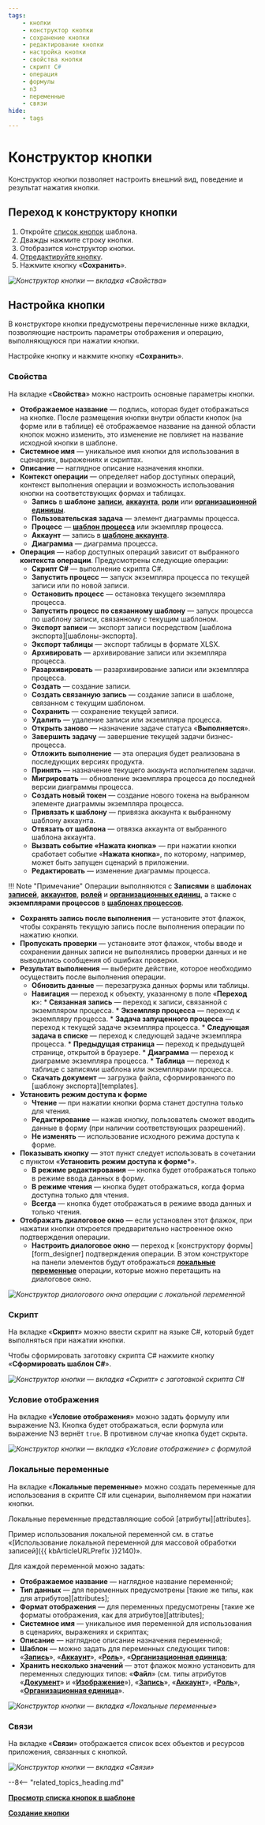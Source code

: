 ```yaml
---
tags:
    - кнопки
    - конструктор кнопки
    - сохранение кнопки
    - редактирование кнопки
    - настройка кнопки
    - свойства кнопки
    - скрипт C#
    - операция
    - формулы
    - n3
    - переменные
    - связи
hide:
    - tags
---
```


# Конструктор кнопки

Конструктор кнопки позволяет настроить внешний вид, поведение и результат нажатия кнопки.

## Переход к конструктору кнопки

1. Откройте [список кнопок](button_list_view.md) шаблона.
2. Дважды нажмите строку кнопки.
3. Отобразится конструктор кнопки.
4. [Отредактируйте кнопку](#настройка-кнопки).
5. Нажмите кнопку «**Сохранить**».

*![Конструктор кнопки — вкладка «Свойства»](button_designer.png)*

## Настройка кнопки

В конструкторе кнопки предусмотрены перечисленные ниже вкладки, позволяющие настроить параметры отображения и операцию, выполняющуюся при нажатии кнопки.

Настройке кнопку и нажмите кнопку «**Сохранить**».

### Свойства

На вкладке «**Свойства**» можно настроить основные параметры кнопки.

* **Отображаемое название** — подпись, которая будет отображаться на кнопке. После размещения кнопки внутри области кнопок (на форме или в таблице) её отображаемое название на данной области кнопок можно изменить, это изменение не повлияет на название исходной кнопки в шаблоне.
* **Системное имя** — уникальное имя кнопки для использования в сценариях, выражениях и скриптах.
* **Описание** — наглядное описание назначения кнопки.
* **Контекст операции** — определяет набор доступных операций, контекст выполнения операции и возможность использования кнопки на соответствующих формах и таблицах.
    * **Запись** в **шаблоне** **[записи](record_templates.md)**, **[аккаунта](account_templates.md)**, **[роли](role_templates.md)** или **[организационной единицы](organizational_unit_templates.md)**.
    * **Пользовательская задача** — элемент диаграммы процесса.
    * **Процесс** — **[шаблон процесса](process_templates.md)** или экземпляр процесса.
    * **Аккаунт** — запись в **[шаблоне аккаунта](account_templates.md)**.
    * **Диаграмма** — диаграмма процесса.
* **Операция** — набор доступных операций зависит от выбранного **контекста операции**. Предусмотрены следующие операции:
    * **Скрипт C#** — выполнение скрипта C#.
    * **Запустить процесс** — запуск экземпляра процесса по текущей записи или по новой записи.
    * **Остановить процесс** — остановка текущего экземпляра процесса.
    * **Запустить процесс по связанному шаблону** — запуск процесса по шаблону записи, связанному с текущим шаблоном.
    * **Экспорт записи** — экспорт записи посредством [шаблона экспорта][шаблоны-экспорта].
    * **Экспорт таблицы** — экспорт таблицы в формате XLSX.
    * **Архивировать** — архивирование записи или экземпляра процесса.
    * **Разархивировать** — разархивирование записи или экземпляра процесса.
    * **Создать** — создание записи.
    * **Создать связанную запись** — создание записи в шаблоне, связанном с текущим шаблоном.
    * **Сохранить** — сохранение текущей записи.
    * **Удалить** — удаление записи или экземпляра процесса.
    * **Открыть заново** — назначение задаче статуса «**Выполняется**».
    * **Завершить задачу** — завершение текущей задачи бизнес-процесса.
    * **Отложить выполнение** — эта операция будет реализована в последующих версиях продукта.
    * **Принять** — назначение текущего аккаунта исполнителем задачи.
    * **Мигрировать** — обновление экземпляра процесса до последней версии диаграммы процесса.
    * **Создать новый токен** — создание нового токена на выбранном элементе диаграммы экземпляра процесса.
    * **Привязать к шаблону** — привязка аккаунта к выбранному шаблону аккаунта.
    * **Отвязать от шаблона** — отвязка аккаунта от выбранного шаблона аккаунта.
    * **Вызвать событие «Нажата кнопка»** — при нажатии кнопки сработает событие «**Нажата кнопка**», по которому, например, может быть запущен сценарий в приложении.
    * **Редактировать** — изменение диаграммы процесса.

!!! Note "Примечание"
    Операции выполняются с **Записями** в **шаблонах** [**записей**](record_templates.md), [**аккаунтов**](account_templates.md), [**ролей**](role_templates.md) и [**организационных единиц**](organizational_unit_templates.md), а также с **экземплярами процессов** в **[шаблонах процессов](process_templates.md)**.

* **Сохранять запись после выполнения** — установите этот флажок, чтобы сохранять текущую запись после выполнения операции по нажатию кнопки.
* **Пропускать проверки** — установите этот флажок, чтобы вводе и сохранении данных записи не выполнялись проверки данных и не выводились сообщения об ошибках проверки.
* **Результат выполнения** — выберите действие, которое необходимо осуществить после выполнения операции.
    * **Обновить данные** — перезагрузка данных формы или таблицы.
    * **Навигация** — переход к объекту, указанному в поле «**Переход к**»:
          * **Связанная запись** — переход к записи, связанной с экземпляром процесса.
          * **Экземпляр процесса** — переход к экземпляру процесса.
          * **Задача запущенного процесса** — переход к текущей задаче экземпляра процесса.
          * **Следующая задача в списке** — переход к следующей задаче экземпляра процесса.
          * **Предыдущая страница** — переход к предыдущей странице, открытой в браузере.
          * **Диаграмма** — переход к диаграмме экземпляра процесса.
          * **Таблица** — переход к таблице с записями шаблона или экземплярами процесса.
    * **Скачать документ** — загрузка файла, сформированного по [шаблону экспорта][templates].
* **Установить режим доступа к форме**
    * **Чтение** — при нажатии кнопки форма станет доступна только для чтения.
    * **Редактирование** — нажав кнопку, пользователь сможет вводить данные в форму (при наличии соответствующих разрешений).
    *  **Не изменять** — использование исходного режима доступа к форме.
* **Показывать кнопку** — этот пункт следует использовать в сочетании с пунктом «**Установить режим доступа к форме***».
    * **В режиме редактирования** — кнопка будет отображаться только в режиме ввода данных в форму.
    * **В режиме чтения** — кнопка будет отображаться, когда форма доступна только для чтения.
    * **Всегда** — кнопка будет отображаться в режиме ввода данных и только чтения.
* **Отображать диалоговое окно** — если установлен этот флажок, при нажатии кнопки откроется предварительно настроенное окно подтверждения операции.
    * **Настроить диалоговое окно** — переход к [конструктору формы][form_designer] подтверждения операции. В этом конструкторе на панели элементов будут отображаться **[локальные переменные](#локальные-переменные)** операции, которые можно перетащить на диалоговое окно.

*![Конструктор диалогового окна операции с локальной переменной](button_designer_dialogue_designer.png)*

### Скрипт

На вкладке «**Скрипт**» можно ввести скрипт на языке C#, который будет выполняться при нажатии кнопки.

Чтобы сформировать заготовку скрипта C# нажмите кнопку «**Сформировать шаблон C#**».

*![Конструктор кнопки — вкладка «Скрипт» с заготовкой скрипта C#](button_designer_script.png)*

### Условие отображения

На вкладке «**Условие отображения**» можно задать формулу или выражение N3. Кнопка будет отображаться, если формула или выражение N3 вернёт `true`. В противном случае кнопка будет скрыта.

*![Конструктор кнопки — вкладка «Условие отображение» с формулой](button_designer_display_condition.png)*

### Локальные переменные

На вкладке «**Локальные переменные**» можно создать переменные для использования в скрипте C# или сценарии, выполняемом при нажатии кнопки.

Локальные переменные представляющие собой [атрибуты][attributes].

Пример использования локальной переменной см. в статье «[Использование локальной переменной для массовой обработки записей]({{ kbArticleURLPrefix }}2140)».

Для каждой переменной можно задать:

* **Отображаемое название** — наглядное название переменной;
* **Тип данных** — для переменных предусмотрены [такие же типы, как для атрибутов][attributes];
* **Формат отображения** — для переменных предусмотрены [такие же форматы отображения, как для атрибутов][attributes];
* **Системное имя** — уникальное имя переменной для использования в сценариях, выражениях и скриптах;
* **Описание** — наглядное описание назначения переменной;
* **Шаблон** — можно задать для переменных следующих типов: «**[Запись](attribute_record.md)**», «**[Аккаунт](attribute_account.md)**», «**[Роль](attribute_role.md)**», «**[Организационная единица](attribute_organizational_unit.md)**;
* **Хранить несколько значений** — этот флажок можно установить для переменных следующих типов: «**Файл**» (см. типы атрибутов «**[Документ](attribute_document.md)**» и «**[Изображение](attribute_image.md)**»), «**[Запись](attribute_record.md)**», «**[Аккаунт](attribute_account.md)**», «**[Роль](attribute_role.md)**», «**[Организационная единица](attribute_organizational_unit.md)**».

*![Конструктор кнопки — вкладка «Локальные переменные»](button_designer_local_variables.png)*

### Связи

На вкладке «**Связи**» отображается список всех объектов и ресурсов приложения, связанных с кнопкой.

*![Конструктор кнопки — вкладка «Связи»](button_designer_relations.png)*

--8<-- "related_topics_heading.md"

**[Просмотр списка кнопок в шаблоне](button_list_view.md)**

**[Создание кнопки](button_creation.md)**
